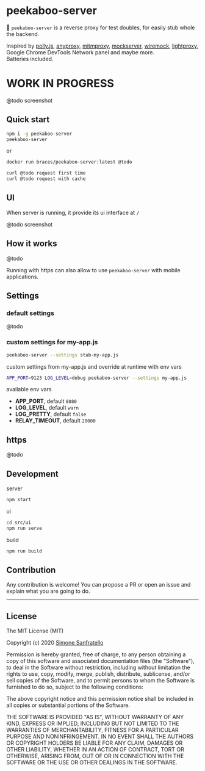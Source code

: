 # peekaboo-server

:ghost: `peekaboo-server` is a reverse proxy for test doubles, for easily stub whole the backend.  

Inspired by [polly.js](https://netflix.github.io/pollyjs), [anyproxy](https://anyproxy.io/), [mitmproxy](https://mitmproxy.org/), [mockserver](https://www.mock-server.com/), [wiremock](http://wiremock.org/), [lightproxy](https://github.com/alibaba/lightproxy), Google Chrome DevTools Network panel and maybe more.  
Batteries included.

# WORK IN PROGRESS

@todo screenshot

## Quick start

```bash
npm i -g peekaboo-server
peekaboo-server
```

or

```bash
docker run braces/peekaboo-server:latest @todo
```

```bash
curl @todo request first time 
curl @todo request with cache
```

## UI

When server is running, it provide its ui interface at `/`

@todo screenshot

## How it works

@todo

Running with https can also allow to use `peekaboo-server` with mobile applications.

## Settings

### default settings

@todo

### custom settings for my-app.js

```bash
peekaboo-server --settings stub-my-app.js
```

custom settings from my-app.js and override at runtime with env vars

```bash
APP_PORT=9123 LOG_LEVEL=debug peekaboo-server --settings my-app.js
```

available env vars

- **APP_PORT**, default `8080`
- **LOG_LEVEL**, default `warn`
- **LOG_PRETTY**, default `false`
- **RELAY_TIMEOUT**, default `20000`

## https

@todo

## Development

server

```bash
npm start
```

ui

```bash
cd src/ui
npm run serve
```

build

```bash
npm run build
```

## Contribution

Any contribution is welcome! You can propose a PR or open an issue and explain what you are going to do.  

---

## License

The MIT License (MIT)

Copyright (c) 2020 [Simone Sanfratello](https://braceslab.com)

Permission is hereby granted, free of charge, to any person obtaining a copy
of this software and associated documentation files (the "Software"), to deal
in the Software without restriction, including without limitation the rights
to use, copy, modify, merge, publish, distribute, sublicense, and/or sell
copies of the Software, and to permit persons to whom the Software is
furnished to do so, subject to the following conditions:

The above copyright notice and this permission notice shall be included in all
copies or substantial portions of the Software.

THE SOFTWARE IS PROVIDED "AS IS", WITHOUT WARRANTY OF ANY KIND, EXPRESS OR
IMPLIED, INCLUDING BUT NOT LIMITED TO THE WARRANTIES OF MERCHANTABILITY,
FITNESS FOR A PARTICULAR PURPOSE AND NONINFRINGEMENT. IN NO EVENT SHALL THE
AUTHORS OR COPYRIGHT HOLDERS BE LIABLE FOR ANY CLAIM, DAMAGES OR OTHER
LIABILITY, WHETHER IN AN ACTION OF CONTRACT, TORT OR OTHERWISE, ARISING FROM,
OUT OF OR IN CONNECTION WITH THE SOFTWARE OR THE USE OR OTHER DEALINGS IN THE
SOFTWARE.
